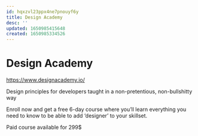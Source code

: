 ```yaml
---
id: hqxzvl23ppx4ne7pnouyf6y
title: Design Academy
desc: ''
updated: 1650985415648
created: 1650985334526
---
```


# Design Academy

https://www.designacademy.io/

Design principles for developers taught in a non-pretentious,
non-bullshitty way

Enroll now and get a free 6-day course where you’ll learn everything
you need to know to be able to add ‘designer’ to your skillset.

Paid course available for 299$
